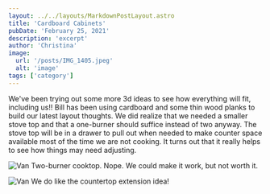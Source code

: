 ```yaml
---
layout: ../../layouts/MarkdownPostLayout.astro
title: 'Cardboard Cabinets'
pubDate: 'February 25, 2021'
description: 'excerpt'
author: 'Christina'
image:
  url: '/posts/IMG_1405.jpeg'
  alt: 'image'
tags: ['category']
---
```


We've been trying out some more 3d ideas to see how everything will fit, including us!! Bill has been using cardboard and some thin wood planks to build our latest layout thoughts. We did realize that we needed a smaller stove top and that a one-burner should suffice instead of two anyway. The stove top will be in a drawer to pull out when needed to make counter space available most of the time we are not cooking. It turns out that it really helps to see how things may need adjusting.

![Van](images/posts/IMG_1406.jpeg)
Two-burner cooktop. Nope. We could make it work, but not worth it.

![Van](images/posts/IMG_1407-2.jpeg)
We do like the countertop extension idea!
